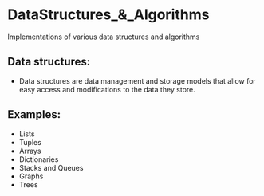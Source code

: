 # DataStructures_&_Algorithms
Implementations of various data structures and algorithms

## Data structures:
* Data structures are data management and storage models that allow for easy access and modifications to the data they store.

## Examples:
* Lists
* Tuples
* Arrays
* Dictionaries
* Stacks and Queues
* Graphs
* Trees
